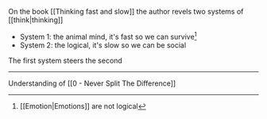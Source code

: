 On the book [[Thinking fast and slow]] the author revels two systems of [[think|thinking]]

- System 1: the animal mind, it's fast so we can survive[^1]
- System 2: the logical, it's slow so we can be social

The first system steers the second

---

Understanding of [[0 - Never Split The Difference]]

[^1]: [[Emotion|Emotions]] are not logical
